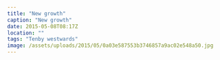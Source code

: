 ```yaml
---
title: "New growth"
caption: "New growth"
date: 2015-05-08T08:17Z
location: ""
tags: "Tenby westwards"
image: /assets/uploads/2015/05/0a03e587553b3746857a9ac02e548a50.jpg
---
```

